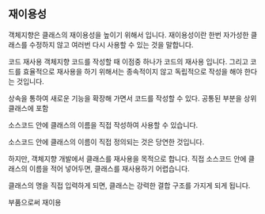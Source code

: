 


## 재이용성
객체지향은 클래스의 재이용성을 높이기 위해서 입니다.
재이용성이란 한번 자가성한 클래스를 수정하지 않고 여러번 다시 사용할 수 있는 것을 말합니다.

코드 재사용
객체지향 코드를 작성할 때 이점중 하나가 코드의 재사용 입니다.
그리고 코드를 효율적으로 재사용을 하기 위해서는 종속적이지 않고 독립적으로 작성을 해야 한다는 것입니다.

상속을 통하여 새로운 기능을 확장해 가면서 코드를 작성할 수 있다.
공통된 부분을 상위 클래스에 포함





소스코드 안에 클래스의 이름을 직접 작성하여 사용할 수 있습니다.

소스코드 안에 클래스의 이름이 직접 정의되는 것은 당연한 것입니다.

하지만, 객체지향 개발에서 클래스를 재사용을 목적으로 합니다.
직접 소스코드 안에 클래스의 이름을 적어 넣어두면, 클래스를 재사용하기 어렵습니다.

클래스의 명을 직접 입력하게 되면, 클래스는 강력한 결합 구조를 가지게 되게 됩니다.

부품으로써 재이용
